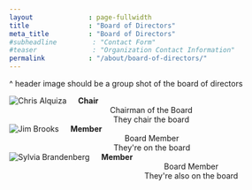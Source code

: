 ```yaml
---
layout              : page-fullwidth
title               : "Board of Directors"
meta_title          : "Board of Directors"
#subheadline         : "Contact Form"
#teaser              : "Organization Contact Information"
permalink           : "/about/board-of-directors/"
---
```

^ header image should be a group shot of the board of directors

<div class="row" style="text-align: center">
  <div class="medium-4 columns">
<img src="{{ site.urlimg}}headshots/chris_alquiza.jpg" alt="Chris Alquiza">
<b>Chair</b><br />
Chairman of the Board<br />
They chair the board
  </div>  
  <div class="medium-4 columns">
<img src="{{ site.urlimg}}headshots/jim_brooks.jpeg" alt="Jim Brooks">
<b>Member</b><br />
Board Member<br />
They're on the board
  </div>
<div class="medium-4 columns">
<img src="{{ site.urlimg}}headshots/sylvia_brandenberg.jpg" alt="Sylvia Brandenberg">
<b>Member</b><br />
Board Member<br />
They're also on the board
</div>
</div>


